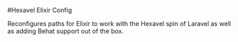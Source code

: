 #Hexavel Elixir Config

Reconfigures paths for Elixir to work with the Hexavel spin of Laravel
as well as adding Behat support out of the box.